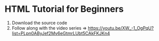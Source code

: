 # HTML Tutorial for Beginners

1) Download the source code 
2) Follow along with the video series => https://youtu.be/XW_-1_OgPqU?list=PLpn0AByJef2Mv6eGtmrLUbt5CAkFKJKn4
